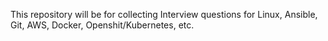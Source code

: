 This repository will be for collecting Interview questions for Linux, Ansible, Git, AWS, Docker, Openshit/Kubernetes, etc.

